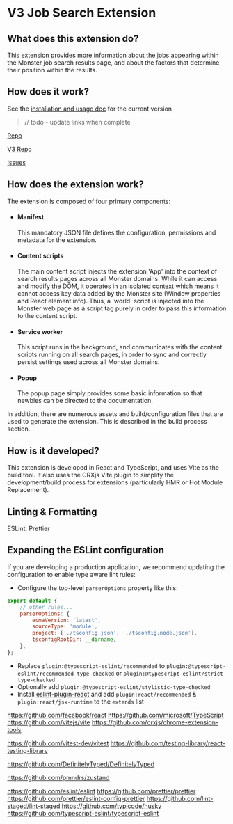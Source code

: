 # V3 Job Search Extension

## What does this extension do?

This extension provides more information about the jobs appearing within the Monster job search results page, and about the factors that determine their position within the results.

## How does it work?

See the [installation and usage doc](https://monster-next.atlassian.net/wiki/spaces/STCT/pages/2119926665/JSP+Installation+guide) for the current version

> // todo - update links when complete

[Repo](https://github.com/monster-next/job-search-plugin)

[V3 Repo](https://github.com/nickbaldwin/v3-job-search-extension)

[Issues](https://trello.com/b/IqVufxSu/mv3-board)

## How does the extension work?

The extension is composed of four primary components:

-   #### Manifest

    This mandatory JSON file defines the configuration, permissions and metadata for the extension.

-   #### Content scripts

    The main content script injects the extension 'App' into the context of search results pages across all Monster domains. While it can access and modify the DOM, it operates in an isolated context which means it cannot access key data added by the Monster site (Window properties and React element info). Thus, a 'world' script is injected into the Monster web page as a script tag purely in order to pass this information to the content script.

-   #### Service worker

    This script runs in the background, and communicates with the content scripts running on all search pages, in order to sync and correctly persist settings used across all Monster domains.

-   #### Popup
    The popup page simply provides some basic information so that newbies can be directed to the documentation.

In addition, there are numerous assets and build/configuration files that are used to generate the extension. This is described in the build process section.

## How is it developed?

This extension is developed in React and TypeScript, and uses Vite as the build tool. It also uses the CRXjs Vite plugin to simplify the development/build process for extensions (particularly HMR or Hot Module Replacement).



## Linting & Formatting

ESLint, Prettier

## Expanding the ESLint configuration

If you are developing a production application, we recommend updating the configuration to enable type aware lint rules:

-   Configure the top-level `parserOptions` property like this:

```js
export default {
    // other rules...
    parserOptions: {
        ecmaVersion: 'latest',
        sourceType: 'module',
        project: ['./tsconfig.json', './tsconfig.node.json'],
        tsconfigRootDir: __dirname,
    },
};
```

-   Replace `plugin:@typescript-eslint/recommended` to `plugin:@typescript-eslint/recommended-type-checked` or `plugin:@typescript-eslint/strict-type-checked`
-   Optionally add `plugin:@typescript-eslint/stylistic-type-checked`
-   Install [eslint-plugin-react](https://github.com/jsx-eslint/eslint-plugin-react) and add `plugin:react/recommended` & `plugin:react/jsx-runtime` to the `extends` list



https://github.com/facebook/react
https://github.com/microsoft/TypeScript
https://github.com/vitejs/vite
https://github.com/crxjs/chrome-extension-tools


https://github.com/vitest-dev/vitest
https://github.com/testing-library/react-testing-library

https://github.com/DefinitelyTyped/DefinitelyTyped

https://github.com/pmndrs/zustand

https://github.com/eslint/eslint
https://github.com/prettier/prettier
https://github.com/prettier/eslint-config-prettier
https://github.com/lint-staged/lint-staged
https://github.com/typicode/husky
https://github.com/typescript-eslint/typescript-eslint

